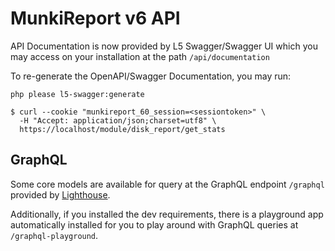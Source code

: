 # MunkiReport v6 API #

API Documentation is now provided by L5 Swagger/Swagger UI which you may access on your installation at the path `/api/documentation`

To re-generate the OpenAPI/Swagger Documentation, you may run:

```shell 
php please l5-swagger:generate
```




```shell 
$ curl --cookie "munkireport_60_session=<sessiontoken>" \
  -H "Accept: application/json;charset=utf8" \
  https://localhost/module/disk_report/get_stats

```

## GraphQL ##

Some core models are available for query at the GraphQL endpoint `/graphql` provided by [Lighthouse](https://lighthouse-php.com/).

Additionally, if you installed the dev requirements, there is a playground app automatically installed for you to play
around with GraphQL queries at `/graphql-playground`.


